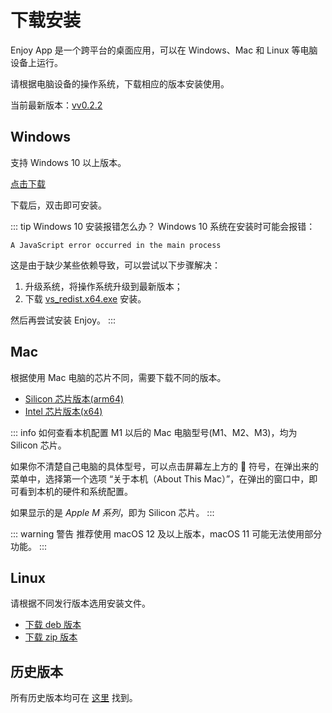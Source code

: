 # 下载安装

Enjoy App 是一个跨平台的桌面应用，可以在 Windows、Mac 和 Linux 等电脑设备上运行。

请根据电脑设备的操作系统，下载相应的版本安装使用。

当前最新版本：[vv0.2.2](https://github.com/xiaolai/everyone-can-use-english/releases/latest)

## Windows

支持 Windows 10 以上版本。

[点击下载](https://github.com/xiaolai/everyone-can-use-english/releases/download/vv0.2.2/Enjoy-v0.2.2.Setup.exe)

下载后，双击即可安装。

::: tip Windows 10 安装报错怎么办？
Windows 10 系统在安装时可能会报错：

```
A JavaScript error occurred in the main process
```

这是由于缺少某些依赖导致，可以尝试以下步骤解决：

1. 升级系统，将操作系统升级到最新版本；
2. 下载 [vs_redist.x64.exe](https://aka.ms/vs/17/release/vc_redist.x64.exe) 安装。

然后再尝试安装 Enjoy。
:::

## Mac

根据使用 Mac 电脑的芯片不同，需要下载不同的版本。

- [Silicon 芯片版本(arm64)](https://github.com/xiaolai/everyone-can-use-english/releases/download/vv0.2.2/Enjoy-v0.2.2-arm64.dmg)
- [Intel 芯片版本(x64)](https://github.com/xiaolai/everyone-can-use-english/releases/download/vv0.2.2/Enjoy-v0.2.2-x64.dmg)

::: info 如何查看本机配置
M1 以后的 Mac 电脑型号(M1、M2、M3)，均为 Silicon 芯片。

如果你不清楚自己电脑的具体型号，可以点击屏幕左上方的  符号，在弹出来的菜单中，选择第一个选项 “关于本机（About This Mac）”，在弹出的窗口中，即可看到本机的硬件和系统配置。

如果显示的是 _Apple M 系列_，即为 Silicon 芯片。
:::

::: warning 警告
推荐使用 macOS 12 及以上版本，macOS 11 可能无法使用部分功能。
:::

## Linux

请根据不同发行版本选用安装文件。

- [下载 deb 版本](https://github.com/xiaolai/everyone-can-use-english/releases/download/vv0.2.2/enjoy_v0.2.2_amd64.deb)
- [下载 zip 版本](https://github.com/xiaolai/everyone-can-use-english/releases/download/vv0.2.2/Enjoy-linux-x64-v0.2.2.zip)

## 历史版本

所有历史版本均可在 [这里](https://github.com/xiaolai/everyone-can-use-english/releases) 找到。
